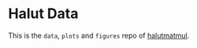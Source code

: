 # Halut Data

This is the `data`, `plots` and `figures` repo of [halutmatmul](https://github.com/joennlae/halutmatmul).